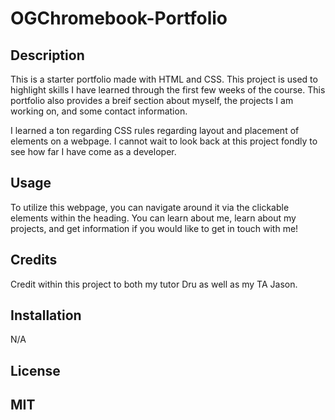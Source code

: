 # OGChromebook-Portfolio

## Description

This is a starter portfolio made with HTML and CSS. This project is used to highlight skills I have learned through the first few weeks of the course. This portfolio also provides a breif section about myself, the projects I am working on, and some contact information.

I learned a ton regarding CSS rules regarding layout and placement of elements on a webpage. I cannot wait to look back at this project fondly to see how far I have come as a developer.

## Usage

To utilize this webpage, you can navigate around it via the clickable elements within the heading. You can learn about me, learn about my projects, and get information if you would like to get in touch with me!

## Credits

Credit within this project to both my tutor Dru as well as my TA Jason.

## Installation

N/A

## License

MIT
---

